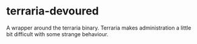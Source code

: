 # terraria-devoured
A wrapper around the terraria binary. Terraria makes administration a little bit difficult with some strange behaviour.
